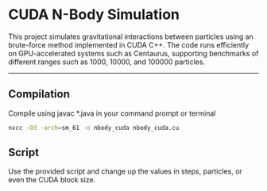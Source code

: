 # CUDA N-Body Simulation

This project simulates gravitational interactions between particles using an brute-force method implemented in CUDA C++. The code runs efficiently on GPU-accelerated systems such as Centaurus, supporting benchmarks of different ranges such as 1000, 10000, and 100000 particles.

---

## Compilation

Compile using javac *.java in your command prompt or terminal

```bash
nvcc -O3 -arch=sm_61 -o nbody_cuda nbody_cuda.cu
```

## Script

Use the provided script and change up the values in steps, particles, or even the CUDA block size.


